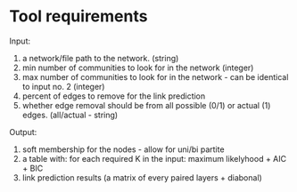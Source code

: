 Tool requirements
=================
Input:
1. a network/file path to the network. (string)
2. min number of communities to look for in the network (integer)
3. max number of communities to look for in the network - can be identical to input no. 2 (integer)
4. percent of edges to remove for the link prediction
5. whether edge removal should be from all possible (0/1) or actual (1) edges. (all/actual - string)

Output:
1. soft membership for the nodes - allow for uni/bi partite
2. a table with: for each required K in the input: maximum likelyhood + AIC + BIC
3. link prediction results (a matrix of every paired layers + diabonal)